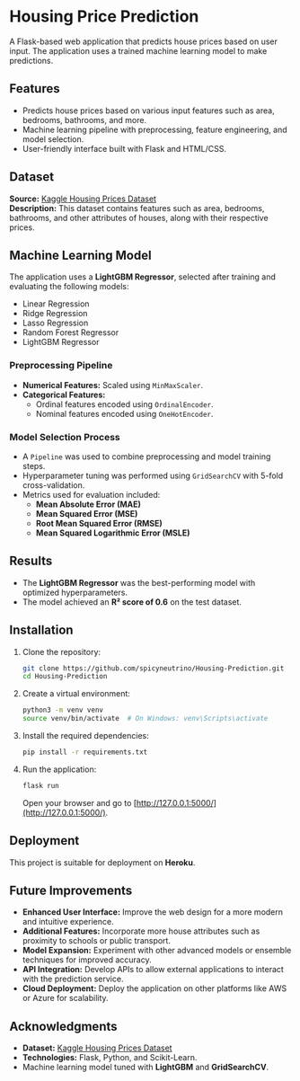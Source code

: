 # Housing Price Prediction

A Flask-based web application that predicts house prices based on user input. The application uses a trained machine learning model to make predictions.

## Features
- Predicts house prices based on various input features such as area, bedrooms, bathrooms, and more.
- Machine learning pipeline with preprocessing, feature engineering, and model selection.
- User-friendly interface built with Flask and HTML/CSS.

## Dataset
**Source:** [Kaggle Housing Prices Dataset](https://www.kaggle.com/datasets/yasserh/housing-prices-dataset)  
**Description:** This dataset contains features such as area, bedrooms, bathrooms, and other attributes of houses, along with their respective prices.

## Machine Learning Model
The application uses a **LightGBM Regressor**, selected after training and evaluating the following models:
- Linear Regression
- Ridge Regression
- Lasso Regression
- Random Forest Regressor
- LightGBM Regressor

### Preprocessing Pipeline
- **Numerical Features:** Scaled using `MinMaxScaler`.
- **Categorical Features:**
  - Ordinal features encoded using `OrdinalEncoder`.
  - Nominal features encoded using `OneHotEncoder`.

### Model Selection Process
- A `Pipeline` was used to combine preprocessing and model training steps.
- Hyperparameter tuning was performed using `GridSearchCV` with 5-fold cross-validation.
- Metrics used for evaluation included:
  - **Mean Absolute Error (MAE)**
  - **Mean Squared Error (MSE)**
  - **Root Mean Squared Error (RMSE)**
  - **Mean Squared Logarithmic Error (MSLE)**

## Results
- The **LightGBM Regressor** was the best-performing model with optimized hyperparameters.
- The model achieved an **R² score of 0.6** on the test dataset.

## Installation

1. Clone the repository:
    ```bash
    git clone https://github.com/spicyneutrino/Housing-Prediction.git
    cd Housing-Prediction
    ```

2. Create a virtual environment:
    ```bash
    python3 -m venv venv
    source venv/bin/activate  # On Windows: venv\Scripts\activate
    ```

3. Install the required dependencies:
    ```bash
    pip install -r requirements.txt
    ```

4. Run the application:
    ```bash
    flask run
    ```
    Open your browser and go to [http://127.0.0.1:5000/](http://127.0.0.1:5000/).

## Deployment
This project is suitable for deployment on **Heroku**.

## Future Improvements
- **Enhanced User Interface:** Improve the web design for a more modern and intuitive experience.
- **Additional Features:** Incorporate more house attributes such as proximity to schools or public transport.
- **Model Expansion:** Experiment with other advanced models or ensemble techniques for improved accuracy.
- **API Integration:** Develop APIs to allow external applications to interact with the prediction service.
- **Cloud Deployment:** Deploy the application on other platforms like AWS or Azure for scalability.

## Acknowledgments
- **Dataset:** [Kaggle Housing Prices Dataset](https://www.kaggle.com/datasets/yasserh/housing-prices-dataset)
- **Technologies:** Flask, Python, and Scikit-Learn.
- Machine learning model tuned with **LightGBM** and **GridSearchCV**.
